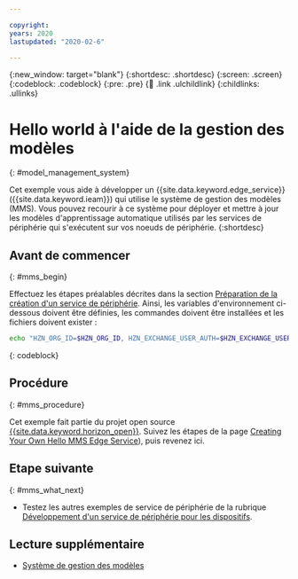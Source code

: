 ```yaml
---

copyright:
years: 2020
lastupdated: "2020-02-6"

---
```


{:new_window: target="blank"}
{:shortdesc: .shortdesc}
{:screen: .screen}
{:codeblock: .codeblock}
{:pre: .pre}
{:child: .link .ulchildlink}
{:childlinks: .ullinks}

# Hello world à l'aide de la gestion des modèles
{: #model_management_system}

Cet exemple vous aide à développer un {{site.data.keyword.edge_service}} ({{site.data.keyword.ieam}}) qui utilise le système de gestion des modèles (MMS). Vous pouvez recourir à ce système pour déployer et mettre à jour les modèles d'apprentissage automatique utilisés par les services de périphérie qui s'exécutent sur vos noeuds de périphérie.
{:shortdesc}

## Avant de commencer
{: #mms_begin}

Effectuez les étapes préalables décrites dans la section [Préparation de la création d'un service de périphérie](service_containers.md). Ainsi, les variables d'environnement ci-dessous doivent être définies, les commandes doivent être installées et les fichiers doivent exister :

```bash
echo "HZN_ORG_ID=$HZN_ORG_ID, HZN_EXCHANGE_USER_AUTH=$HZN_EXCHANGE_USER_AUTH, DOCKER_HUB_ID=$DOCKER_HUB_ID" which git jq make ls ~/.hzn/keys/service.private.key ~/.hzn/keys/service.public.pem cat /etc/default/horizon
```
{: codeblock}

## Procédure
{: #mms_procedure}

Cet exemple fait partie du projet open source [{{site.data.keyword.horizon_open}}](https://github.com/open-horizon/). Suivez les étapes de la page [Creating Your Own Hello MMS Edge Service](https://github.com/open-horizon/examples/blob/master/edge/services/helloMMS/CreateService.md)), puis revenez ici.

## Etape suivante
{: #mms_what_next}

* Testez les autres exemples de service de périphérie de la rubrique [Développement d'un service de périphérie pour les dispositifs](../OH/docs/developing/developing.md).

## Lecture supplémentaire

* [Système de gestion des modèles](../OH/docs/developing/model_management_details.md)
